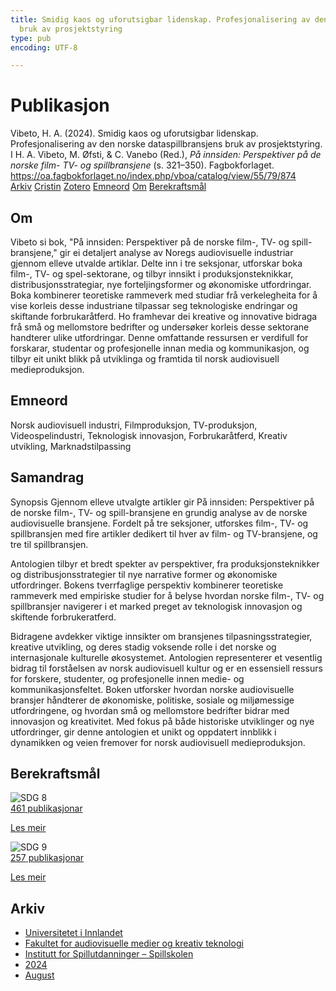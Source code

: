 ```yaml
---
title: Smidig kaos og uforutsigbar lidenskap. Profesjonalisering av den norske dataspillbransjens
  bruk av prosjektstyring
type: pub
encoding: UTF-8

---
```

<h1>Publikasjon</h1>
<article id="csl-bib-container-C74P2KX5" class="csl-bib-container">
  <div class="csl-bib-body"> <div class="csl-entry">Vibeto, H. A. (2024). Smidig kaos og uforutsigbar lidenskap. Profesjonalisering av den norske dataspillbransjens bruk av prosjektstyring. I H. A. Vibeto, M. Øfsti, &#38; C. Vanebo (Red.), <i>På innsiden: Perspektiver på de norske film- TV- og spillbransjene</i> (s. 321–350). Fagbokforlaget. <a href="https://oa.fagbokforlaget.no/index.php/vboa/catalog/view/55/79/874">https://oa.fagbokforlaget.no/index.php/vboa/catalog/view/55/79/874</a></div> </div>
  <div class="csl-bib-buttons">
    <a href="#taxonomy-article-C74P2KX5" alt="archive" class="csl-bib-button">Arkiv</a>
    <a href="https://app.cristin.no/results/show.jsf?id=2285032" alt="Cristin" class="csl-bib-button">Cristin</a>
    <a href="http://zotero.org/groups/5881554/items/C74P2KX5" alt="Zotero" class="csl-bib-button">Zotero</a>
    <a href="#keywords-article-C74P2KX5" alt="keywords" class="csl-bib-button">Emneord</a>
    <a href="#about-article-C74P2KX5" alt="about_pub" class="csl-bib-button">Om</a>
    <a href="#sdg-article-C74P2KX5" alt="sdg" class="csl-bib-button">Berekraftsmål</a>
  </div>
  <div id="csl-bib-meta-container-C74P2KX5"></div>
</article>
<div id="csl-bib-meta-C74P2KX5" class="csl-bib-meta">
  <article id="about-article-C74P2KX5" class="about_pub-article">
    <h1>Om</h1>
    Vibeto si bok, "På innsiden: Perspektiver på de norske film-, TV- og spill-bransjene," gir ei detaljert analyse av Noregs audiovisuelle industriar gjennom elleve utvalde artiklar. Delte inn i tre seksjonar, utforskar boka film-, TV- og spel-sektorane, og tilbyr innsikt i produksjonsteknikkar, distribusjonsstrategiar, nye forteljingsformer og økonomiske utfordringar. Boka kombinerer teoretiske rammeverk med studiar frå verkelegheita for å vise korleis desse industriane tilpassar seg teknologiske endringar og skiftande forbrukaråtferd. Ho framhevar dei kreative og innovative bidraga frå små og mellomstore bedrifter og undersøker korleis desse sektorane handterer ulike utfordringar. Denne omfattande ressursen er verdifull for forskarar, studentar og profesjonelle innan media og kommunikasjon, og tilbyr eit unikt blikk på utviklinga og framtida til norsk audiovisuell medieproduksjon.
  </article>
  <article id="keywords-article-C74P2KX5" class="keywords-article">
    <h1>Emneord</h1>
    Norsk audiovisuell industri, Filmproduksjon, TV-produksjon, Videospelindustri, Teknologisk innovasjon, Forbrukaråtferd, Kreativ utvikling, Marknadstilpassing
  </article>
  <article id="abstract-article-C74P2KX5" class="abstract-article">
    <h1>Samandrag</h1>
    Synopsis 
Gjennom elleve utvalgte artikler gir På innsiden: Perspektiver på de norske film-, TV- og spill-bransjene en grundig analyse av de norske audiovisuelle bransjene. Fordelt på tre seksjoner, utforskes film-, TV- og spillbransjen med fire artikler dedikert til hver av film- og TV-bransjene, og tre til spillbransjen. 
 
Antologien tilbyr et bredt spekter av perspektiver, fra produksjonsteknikker og distribusjonsstrategier til nye narrative former og økonomiske utfordringer. Bokens tverrfaglige perspektiv kombinerer teoretiske rammeverk med empiriske studier for å belyse hvordan norske film-, TV- og spillbransjer navigerer i et marked preget av teknologisk innovasjon og skiftende forbrukeratferd. 
 
Bidragene avdekker viktige innsikter om bransjenes tilpasningsstrategier, kreative utvikling, og deres stadig voksende rolle i det norske og internasjonale kulturelle økosystemet. Antologien representerer et vesentlig bidrag til forståelsen av norsk audiovisuell kultur og er en essensiell ressurs for forskere, studenter, og profesjonelle innen medie- og kommunikasjonsfeltet. 
Boken utforsker hvordan norske audiovisuelle bransjer håndterer de økonomiske, politiske, sosiale og miljømessige utfordringene, og hvordan små og mellomstore bedrifter bidrar med innovasjon og kreativitet. Med fokus på både historiske utviklinger og nye utfordringer, gir denne antologien et unikt og oppdatert innblikk i dynamikken og veien fremover for norsk audiovisuell medieproduksjon.
  </article>
  <article id="sdg-article-C74P2KX5" class="sdg-article">
    <h1>Berekraftsmål</h1>
    <div class="sdg-container"><div id="sdg8" class="sdg">
        <img src="{{< params subfolder >}}images/sdg/sdg08_nn.png" class="image" alt="SDG 8">
        <div class="sdg-overlay">
          <a href="/nn/archive/?key=?sdg=8#archive" class="sdg-publication-count"><span>461</span> publikasjonar</a>
          <p><a href="https://fn.no/om-fn/fns-baerekraftsmaal/anstendig-arbeid-og-oekonomisk-vekst?lang=nno-NO" class="sdg-read-more">Les meir</a></p>
        </div>
      </div> <div id="sdg9" class="sdg">
        <img src="{{< params subfolder >}}images/sdg/sdg09_nn.png" class="image" alt="SDG 9">
        <div class="sdg-overlay">
          <a href="/nn/archive/?key=?sdg=9#archive" class="sdg-publication-count"><span>257</span> publikasjonar</a>
          <p><a href="https://fn.no/om-fn/fns-baerekraftsmaal/industri-innovasjon-og-infrastruktur?lang=nno-NO" class="sdg-read-more">Les meir</a></p>
        </div>
      </div></div>
  </article>
  <article id="taxonomy-article-C74P2KX5" class="taxonomy-article">
    <h1>Arkiv</h1>
    <ul>
      <li>
        <a href="/nn/archive/?key=3DCRN523">Universitetet i Innlandet</a>
      </li>
      <li>
        <a href="/nn/archive/?key=8XUDF4FD">Fakultet for audiovisuelle medier og kreativ teknologi</a>
      </li>
      <li>
        <a href="/nn/archive/?key=BG42VG37">Institutt for Spillutdanninger – Spillskolen</a>
      </li>
      <li>
        <a href="/nn/archive/?key=7YIRMLZH">2024</a>
      </li>
      <li>
        <a href="/nn/archive/?key=PZFELPSE">August</a>
      </li>
    </ul>
  </article>
</div>
